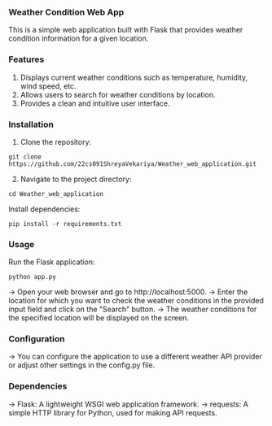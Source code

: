 ### Weather Condition Web App
This is a simple web application built with Flask that provides weather condition information for a given location.

### Features
1. Displays current weather conditions such as temperature, humidity, wind speed, etc.
2. Allows users to search for weather conditions by location.
3. Provides a clean and intuitive user interface.
### Installation
1. Clone the repository:
```
git clone https://github.com/22cs091ShreyaVekariya/Weather_web_application.git
```
2. Navigate to the project directory:
 ```
cd Weather_web_application
```
Install dependencies:
```
pip install -r requirements.txt
```
### Usage
Run the Flask application:
```
python app.py
```
-> Open your web browser and go to http://localhost:5000.
-> Enter the location for which you want to check the weather conditions in the provided input field and click on the "Search" button.
-> The weather conditions for the specified location will be displayed on the screen.
### Configuration
-> You can configure the application to use a different weather API provider or adjust other settings in the config.py file.

### Dependencies
-> Flask: A lightweight WSGI web application framework.
-> requests: A simple HTTP library for Python, used for making API requests.
